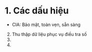 # 1. Các dấu hiệu 
- CIA: Bảo mật, toàn vẹn, sẵn sàng 


2. Thu thập dữ liệu phục vụ điều tra số 
3. 
4. 